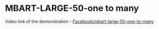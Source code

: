# MBART-LARGE-50-one to many

Video link of the demonstration - [Facebook/mbart-large-50-one-to-many](https://drive.google.com/file/d/1v2w-tw_RrGW32j6ga_XKF5DHkgdgHpzw/view?usp=sharing)
